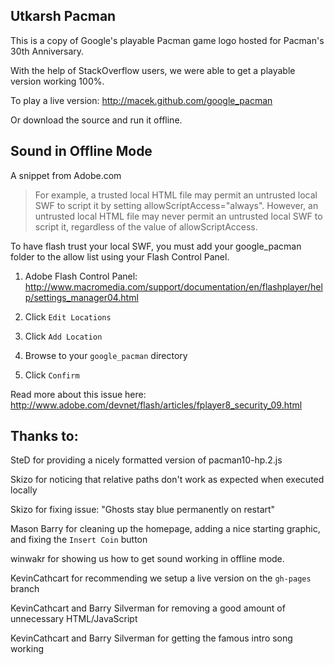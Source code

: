 Utkarsh Pacman
-------------

This is a copy of Google's playable Pacman game logo hosted for
Pacman's 30th Anniversary.

With the help of StackOverflow users, we were able to get a playable
version working 100%.

To play a live version: http://macek.github.com/google_pacman

Or download the source and run it offline.



Sound in Offline Mode
---------------------

A snippet from Adobe.com

> For example, a trusted local HTML file may permit an untrusted local SWF to script it by setting allowScriptAccess="always". However, an untrusted local HTML file may never permit an untrusted local SWF to script it, regardless of the value of allowScriptAccess.

To have flash trust your local SWF, you must add your google_pacman
folder to the allow list using your Flash Control Panel.

1. Adobe Flash Control Panel: 
   http://www.macromedia.com/support/documentation/en/flashplayer/help/settings_manager04.html

2. Click `Edit Locations`

3. Click `Add Location`

4. Browse to your `google_pacman` directory

5. Click `Confirm`

Read more about this issue here:
http://www.adobe.com/devnet/flash/articles/fplayer8_security_09.html



Thanks to:
----------
SteD for providing a nicely formatted version of pacman10-hp.2.js

Skizo for noticing that relative paths don't work as expected when
executed locally

Skizo for fixing issue: "Ghosts stay blue permanently on restart"

Mason Barry for cleaning up the homepage, adding a nice starting graphic,
and fixing the `Insert Coin` button

winwakr for showing us how to get sound working in offline mode.

KevinCathcart for recommending we setup a live version on the `gh-pages` branch

KevinCathcart and Barry Silverman for removing a good amount of unnecessary HTML/JavaScript

KevinCathcart and Barry Silverman for getting the famous intro song working
